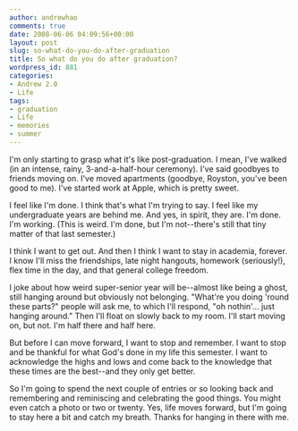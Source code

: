 ```yaml
---
author: andrewhao
comments: true
date: 2008-06-06 04:09:56+00:00
layout: post
slug: so-what-do-you-do-after-graduation
title: So what do you do after graduation?
wordpress_id: 881
categories:
- Andrew 2.0
- Life
tags:
- graduation
- Life
- memories
- summer
---
```


I'm only starting to grasp what it's like post-graduation. I mean, I've walked (in an intense, rainy, 3-and-a-half-hour ceremony). I've said goodbyes to friends moving on. I've moved apartments (goodbye, Royston, you've been good to me). I've started work at Apple, which is pretty sweet.

I feel like I'm done. I think that's what I'm trying to say. I feel like my undergraduate years are behind me. And yes, in spirit, they are. I'm done. I'm working. (This is weird. I'm done, but I'm not--there's still that tiny matter of that last semester.)

I think I want to get out. And then I think I want to stay in academia, forever. I know I'll miss the friendships, late night hangouts, homework (seriously!), flex time in the day, and that general college freedom.

I joke about how weird super-senior year will be--almost like being a ghost, still hanging around but obviously not belonging. "What're you doing 'round these parts?" people will ask me, to which I'll respond, "oh nothin'... just hanging around." Then I'll float on slowly back to my room. I'll start moving on, but not. I'm half there and half here.

But before I can move forward, I want to stop and remember. I want to stop and be thankful for what God's done in my life this semester. I want to acknowledge the highs and lows and come back to the knowledge that these times are the best--and they only get better.

So I'm going to spend the next couple of entries or so looking back and remembering and reminiscing and celebrating the good things. You might even catch a photo or two or twenty. Yes, life moves forward, but I'm going to stay here a bit and catch my breath. Thanks for hanging in there with me.
